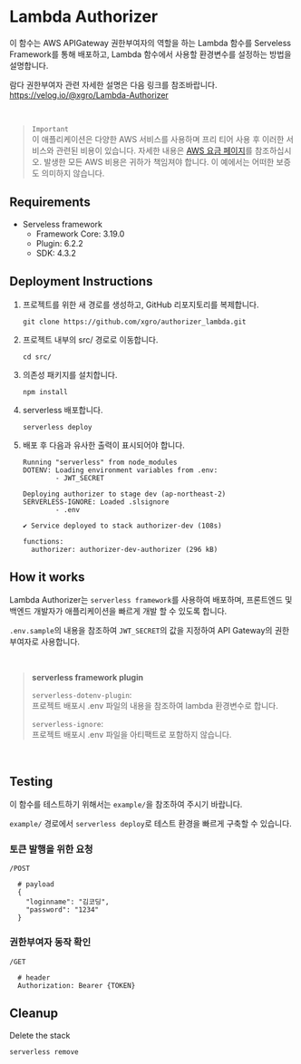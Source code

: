# Lambda Authorizer

이 함수는 AWS APIGateway 권한부여자의 역할을 하는 Lambda 함수를 Serveless Framework를 통해 배포하고, Lambda 함수에서 사용할 환경변수를 설정하는 방법을 설명합니다.

람다 권한부여자 관련 자세한 설명은 다음 링크를 참조바랍니다.  
https://velog.io/@xgro/Lambda-Authorizer

<br>

> `Important`   
 이 애플리케이션은 다양한 AWS 서비스를 사용하며 프리 티어 사용 후 이러한 서비스와 관련된 비용이 있습니다. 자세한 내용은 [AWS 요금 페이지](https://aws.amazon.com/pricing/)를 참조하십시오. 발생한 모든 AWS 비용은 귀하가 책임져야 합니다. 이 예에서는 어떠한 보증도 의미하지 않습니다.

## Requirements

- Serveless framework 
  - Framework Core: 3.19.0
  - Plugin: 6.2.2
  - SDK: 4.3.2

## Deployment Instructions

1. 프로젝트를 위한 새 경로를 생성하고, GitHub 리포지토리를 복제합니다.
    ``` 
    git clone https://github.com/xgro/authorizer_lambda.git
    ```
1. 프로젝트 내부의 src/ 경로로 이동합니다.
    ```
    cd src/
    ```
2. 의존성 패키지를 설치합니다.
    ```
    npm install
    ```
1. serverless 배포합니다.
    ```
    serverless deploy
    ```
1. 배포 후 다음과 유사한 출력이 표시되어야 합니다.
    ```
    Running "serverless" from node_modules
    DOTENV: Loading environment variables from .env:
            - JWT_SECRET

    Deploying authorizer to stage dev (ap-northeast-2)
    SERVERLESS-IGNORE: Loaded .slsignore
            - .env

    ✔ Service deployed to stack authorizer-dev (108s)

    functions:
      authorizer: authorizer-dev-authorizer (296 kB)
    ```

## How it works

Lambda Authorizer는 `serverless framework`를 사용하여 배포하며, 프론트엔드 및 백엔드 개발자가 애플리케이션을 빠르게 개발 할 수 있도록 합니다. 

`.env.sample`의 내용을 참조하여 `JWT_SECRET`의 값을 지정하여 API Gateway의 권한부여자로 사용합니다.

<br>

> **serverless framework plugin**
>  
> `serverless-dotenv-plugin`:  
>  프로젝트 배포시 .env 파일의 내용을 참조하여 lambda 환경변수로 합니다.
>   
> `serverless-ignore`:    
>  프로젝트 배포시 .env 파일을 아티팩트로 포함하지 않습니다.

<br>

## Testing
이 함수를 테스트하기 위해서는 `example/`을 참조하여 주시기 바랍니다.

`example/` 경로에서 `serverless deploy`로 테스트 환경을 빠르게 구축할 수 있습니다. 

### 토큰 발행을 위한 요청
`/POST`
```
  # payload 
  {
    "loginname": "김코딩",
    "password": "1234"
  }
```

### 권한부여자 동작 확인
`/GET` 
```
  # header
  Authorization: Bearer {TOKEN}
```

## Cleanup
 
Delete the stack   
  ```bash
  serverless remove
  ```

